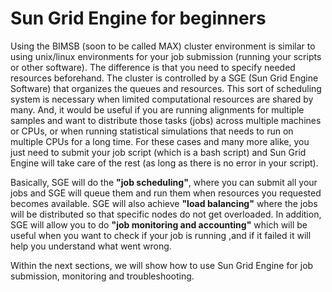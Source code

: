 # Sun Grid Engine for beginners
Using the BIMSB (soon to be called MAX) cluster environment is similar to using unix/linux environments for your job submission (running your scripts or other software). The difference is that you need to specify needed resources beforehand. The cluster is controlled by a SGE (Sun Grid Engine Software) that organizes the queues and resources. This sort of scheduling system is necessary when limited computational resources are shared by many. And, it would be useful if you are running alignments for multiple samples and want to distribute those tasks (jobs) across multiple machines or CPUs, or when running statistical simulations that needs to run on multiple CPUs for a long time. For these cases and many more alike, you just need to submit your job script (which is a bash script) and Sun Grid Engine will take care of the rest (as long as there is no error in your script).

Basically, SGE will do the **"job scheduling"**, where you can submit all your jobs and SGE will queue them and run them when resources you requested becomes available. SGE will also achieve **"load balancing"** where the jobs will be distributed so that specific nodes do not get overloaded. In addition, SGE will allow you to do **"job monitoring and accounting"** which will be useful when you want to check if your job is running ,and if it failed it will help you understand what went wrong.




Within the next sections, we will show how to use Sun Grid Engine for job submission, monitoring and troubleshooting.
